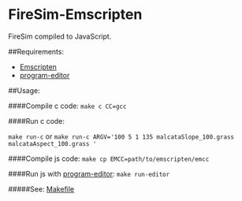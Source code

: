 FireSim-Emscripten
===========

FireSim compiled to JavaScript. 

##Requirements:
  * [Emscripten](https://github.com/kripken/emscripten/wiki/Tutorial)
  * [program-editor](https://github.com/crowdprocess/program-editor)


##Usage:

####Compile c code: 
  `make c CC=gcc`
 
####Run c code: 
   
  `make run-c`
   or 
  `make run-c ARGV='100 5 1 135 malcataSlope_100.grass malcataAspect_100.grass '`

####Compile js code: 
  `make cp EMCC=path/to/emscripten/emcc`

####Run js with [program-editor](https://github.com/crowdprocess/program-editor): 
   `make run-editor`

#####See: [Makefile](https://github.com/sergio2540/FireSim-Emscripten/blob/master/Makefile)
